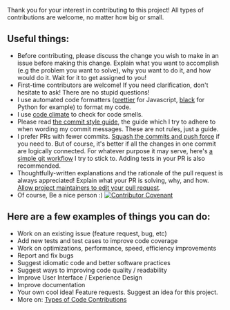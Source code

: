 Thank you for your interest in contributing to this project! 
All types of contributions are welcome, no matter how big or small.

## Useful things:

- Before contributing, please discuss the change you wish to make in an issue before making this change. Explain what you want to accomplish (e.g the problem you want to solve), why you want to do it, and how would do it. Wait for it to get assigned to you!
- First-time contributors are welcome! If you need clarification, don't hesitate to ask! There are no stupid questions!
- I use automated code formatters ([prettier][prettier_link] for Javascript, [black][black_link] for Python for example) to format my code.
- I use [code climate][code_climate_link] to check for code smells.
- Please read [the commit style guide][commit_style_guide_link], the guide which I try to adhere to when wording my commit messages. These are not rules, just a guide.
- I prefer PRs with fewer commits. [Squash the commits and push force][rewriting_git_history_link] if you need to. But of course, it's better if all the changes in one commit are logically connected. For whatever purpose it may serve, here's [a simple git workflow][git_workflow_link] I try to stick to. Adding tests in your PR is also recommended.
- Thoughtfully-written explanations and the rationale of the pull request is always appreciated! Explain what your PR is solving, why, and how. [Allow project maintainers to edit your pull request][how_to_allow_pr_edits_link].
- Of course, Be a nice person :) [![Contributor Covenant][contributor_covenant_badge]](./CODE_OF_CONDUCT.md)

## Here are a few examples of things you can do:

- Work on an existing issue (feature request, bug, etc)
- Add new tests and test cases to improve code coverage
- Work on optimizations, performance, speed, efficiency improvements
- Report and fix bugs
- Suggest idiomatic code and better software practices
- Suggest ways to improving code quality / readability
- Improve User Interface / Experience Design
- Improve documentation
- Your own cool idea! Feature requests. Suggest an idea for this project.
- More on: [Types of Code Contributions][contribute_link] 


[contributor_covenant_badge]: https://img.shields.io/badge/Contributor%20Covenant-v2.0%20adopted-ff69b4.svg
[contibutor_covenant_link]: https://www.contributor-covenant.org/
[contribute_link]: https://github.com/mithi/hexapod/wiki/Types-of-(code)-Contributions
[commit_style_guide_link]: https://github.com/mithi/hexapod/wiki/Commit-Style-Guide
[git_workflow_link]: https://github.com/mithi/hexapod/wiki/Simple-Git-Workflow-guide
[prettier_link]: https://github.com/mithi/hexapod/blob/master/.prettierrc.yaml
[black_link]: https://github.com/psf/black
[code_climate_link]: https://github.com/mithi/hexapod/blob/master/.codeclimate.yml
[rewriting_git_history_link]: https://thoughtbot.com/blog/git-interactive-rebase-squash-amend-rewriting-history
[how_to_allow_pr_edits_link]: https://help.github.com/en/github/collaborating-with-issues-and-pull-requests/allowing-changes-to-a-pull-request-branch-created-from-a-fork
